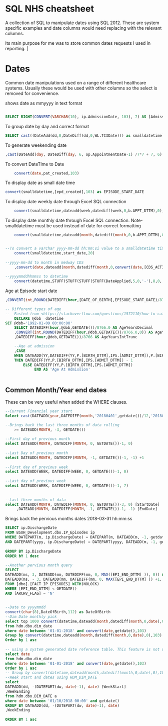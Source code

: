 # SQL NHS cheatsheet 

A collection of SQL to manipulate dates using SQL 2012. These are system specific examples and date columns would need replacing with the relevant columns.

Its main purpose for me was to store common dates requests I used in reporting.                         |


# Dates

Common date manipulations used on a range of different healthcare systems. Usually these would be used with other columns so the select is removed for convenience.

shows date as mmyyyy in text format
```sql

SELECT RIGHT(CONVERT(VARCHAR(10), ip.AdmissionDate, 103), 7) AS [AdmissionMonth]

```

To group date by day and correct format
```sql
SELECT cast((DateAdd(dd,0,DateDiff(dd,0,WL.TCIDate))) as smalldatetime) as TCIDate
```

To generate weekending date 
```sql 
,cast(DateAdd(day, DateDiff(day, 6, op.AppointmentDate-1) /7*7 + 7, 6) as smalldatetime) as WkEnding
```
	 
To convert DateTIme to Date
```sql 
	convert(date,pat_created,103) 
```
 
To display date as small date time
```sql
convert(smalldatetime,[epd_created],103) as EPISODE_START_DATE
```
 
To display date weekly date through Excel SQL connection
```sql
	convert(smalldatetime,dateadd(week,datediff(week,0,b.APPT_DTTM),0),103)
```

To display date monthly date through Excel SQL connection.
Note- smalldatetime must be used instead of date for correct formatting
```sql
	convert(smalldatetime,dateadd(month,datediff(month,0,b.APPT_DTTM),0),103) 
```	

```sql

--To convert a varchar yyyy-mm-dd hh:mm:si value to a smalldatetime time (2005)
	convert(smalldatetime,start_date,20) 
	
--yyyy-mm-dd to month in medway CDS
	,convert(date,dateadd(month,datediff(month,0,convert(date,[CDS_ACTIVITY_DATE], 126)),0),103)  [CDS_Activity_Month]
	
--yyyymmddhhmmss to datetime
	convert(datetime,STUFF(STUFF(STUFF(STUFF(DateApplied,5,0,'-'),8,0,'-'),11,0,' '),14,0,':'),20) [DateApplied]
```	
	
	
Age at Episode start date
```sql
,CONVERT(int,ROUND(DATEDIFF(hour,[DATE_OF_BIRTH],EPISODE_START_DATE)/8766.0,0)) AS AgeYearsIntRound

-- Different types of age
--	Pasted from <https://stackoverflow.com/questions/1572110/how-to-calculate-age-in-years-based-on-date-of-birth-and-getdate>
	DECLARE @dob  datetime
SET @dob='1992-01-09 00:00:00'
	SELECT DATEDIFF(hour,@dob,GETDATE())/8766.0 AS AgeYearsDecimal
    ,CONVERT(int,ROUND(DATEDIFF(hour,@dob,GETDATE())/8766.0,0)) AS AgeYearsIntRound
    ,DATEDIFF(hour,@dob,GETDATE())/8766 AS AgeYearsIntTrunc

	--Age at admission
	,CASE
	WHEN DATEADD(YY,DATEDIFF(YY,P.[BIRTH_DTTM],IPS.[ADMIT_DTTM]),P.[BIRTH_DTTM]) > IPS.[ADMIT_DTTM] 
	THEN DATEDIFF(YY,P.[BIRTH_DTTM],IPS.[ADMIT_DTTM]) - 1
		ELSE DATEDIFF(YY,P.[BIRTH_DTTM],IPS.[ADMIT_DTTM])
			 END AS 'Age At Admission'
	
```	

## Common Month/Year end dates

These can be very useful when added the WHERE clauses.

```sql
--Current Financial year start 
Select cast(DATEADD(year,DATEDIFF(month,'20180401',getdate())/12,'20180401') as smalldatetime) [Financial_Year_Start]

--Brings back the last three months of data rolling
	>= DATEADD(MONTH, -3, GETDATE())
	
--First day of previous month
select DATEADD(MONTH, DATEDIFF(MONTH, 0, GETDATE())-1, 0)
	
--Last Day of previous month
select DATEADD(MONTH, DATEDIFF(MONTH, -1, GETDATE())-1, -1) +1
	
--First day of previous week
select DATEADD(WEEK, DATEDIFF(WEEK, 0, GETDATE())-1, 0)
	
--Last day of previous week
select DATEADD(WEEK, DATEDIFF(WEEK, 0, GETDATE())-1, 7)
	
	
--Last three months of data
select DATEADD(MONTH, DATEDIFF(MONTH, 0, GETDATE())-3, 0) [StartDate]
	 ,DATEADD(MONTH, DATEDIFF(MONTH, -1, GETDATE())-1, -1) [EndDate]

```

Brings back the pervious months dates  2018-03-31 hh:mm:ss
```sql
SELECT ip.DischargeDate
FROM BSUH_Development.dbo.IP_Episodes ip
WHERE DATEPART(m, ip.DischargeDate) = DATEPART(m, DATEADD(m, -1, getdate()))
AND DATEPART(yyyy, ip.DischargeDate) = DATEPART(yyyy, DATEADD(m, -1, getdate()))
	 
GROUP BY ip.DischargeDate
ORDER bY 1 desc 
	
--Another pervious month query 
SELECT	
DATEADD(ms, 3, DATEADD(mm, DATEDIFF(mm, 0, MAX([EPI_END_DTTM] )), 0)) AS StartDate,
DATEADD(ms, - 3, DATEADD(mm, DATEDIFF(mm, 0, MAX([EPI_END_DTTM] )) +1, 0)) AS EndDate
FROM [dbo].[FACT_IP_EPISODES] WITH(NOLOCK)
WHERE [EPI_END_DTTM] < GETDATE()
AND [ARCHV_FLAG] = 'N'
	
	
--Date to yyyymmdd        
convert(char(8),DateOfBirth,112) as DateOfBirth
--Dim Date monthly pick 
select top 1000 convert(datetime,dateadd(month,datediff(month,0,date),0),103)
from hdm.dbo.dim_date
where date between '01-01-2018' and convert(date,getdate(),103)
Group by convert(datetime,dateadd(month,datediff(month,0,date),0),103)
Order by 1 asc
	
-- using a system generated date reference table. This feature is not used in many healthcare databases.
select date
from hdm.dbo.dim_date
where date between '01-01-2018' and convert(date,getdate(),103)
Order by 1 asc
-- Group by convert(datetime,dateadd(month,datediff(month,0,date),0),103)
--Week start and dates using HDM_DIM_DATE
select
DATEADD(dd, -(DATEPART(dw, date)-1), date) [WeekStart]
,WeekEnding
from hdm.dbo.DIM_DATE a
where date between '01/10/2018 00:00' and getdate()
GROUP BY DATEADD(dd, -(DATEPART(dw, date)-1), date) 
,WeekEnding
	
ORDER BY 1 asc
```



